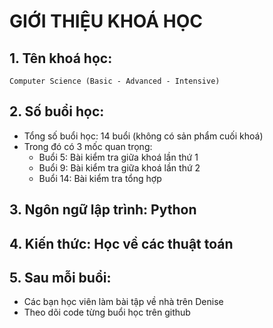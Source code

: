 # GIỚI THIỆU KHOÁ HỌC

## 1. Tên khoá học: 
    Computer Science (Basic - Advanced - Intensive)
## 2. Số buổi học: 
- Tổng số buổi học: 14 buổi (không có sản phẩm cuối khoá)
- Trong đó có 3 mốc quan trọng:
    + Buổi 5: Bài kiểm tra giữa khoá lần thứ 1
    + Buổi 9: Bài kiểm tra giữa khoá lần thứ 2
    + Buổi 14: Bài kiểm tra tổng hợp
## 3. Ngôn ngữ lập trình: Python
## 4. Kiến thức: Học về các thuật toán
## 5. Sau mỗi buổi:
- Các bạn học viên làm bài tập về nhà trên Denise
- Theo dõi code từng buổi học trên github